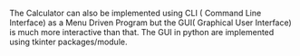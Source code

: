 The Calculator can also be implemented using CLI ( Command Line Interface) as a Menu Driven Program but the GUI( Graphical User Interface) is much more interactive than that. The GUI in python are implemented using tkinter packages/module.
